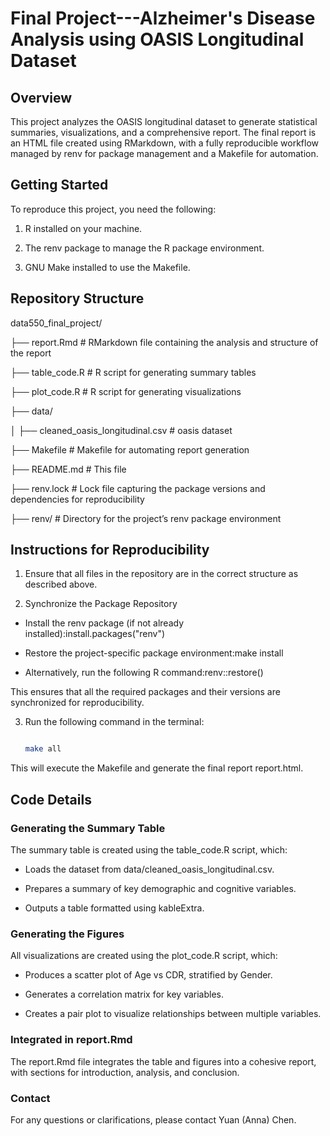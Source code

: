 # Final Project---Alzheimer's Disease Analysis using OASIS Longitudinal Dataset

## Overview
This project analyzes the OASIS longitudinal dataset to generate statistical summaries, visualizations, and a comprehensive report. The final report is an HTML file created using RMarkdown, with a fully reproducible workflow managed by renv for package management and a Makefile for automation.

## Getting Started
To reproduce this project, you need the following:

1. R installed on your machine.

2. The renv package to manage the R package environment.

3. GNU Make installed to use the Makefile.


## Repository Structure
data550_final_project/

├── report.Rmd                # RMarkdown file containing the analysis and structure of the report

├── table_code.R              # R script for generating summary tables

├── plot_code.R               # R script for generating visualizations

├── data/

│   ├── cleaned_oasis_longitudinal.csv # oasis dataset

├── Makefile                  # Makefile for automating report generation

├── README.md                 # This file

├── renv.lock                 # Lock file capturing the package versions and dependencies for reproducibility

├── renv/                     # Directory for the project’s renv package environment


## Instructions for Reproducibility
1. Ensure that all files in the repository are in the correct structure as described above.

2. Synchronize the Package Repository

- Install the renv package (if not already installed):install.packages("renv")

- Restore the project-specific package environment:make install

- Alternatively, run the following R command:renv::restore()

This ensures that all the required packages and their versions are synchronized for reproducibility.

3. Run the following command in the terminal:

   ```bash
   
   make all

This will execute the Makefile and generate the final report report.html.


## Code Details

### Generating the Summary Table

The summary table is created using the table_code.R script, which:

- Loads the dataset from data/cleaned_oasis_longitudinal.csv.

- Prepares a summary of key demographic and cognitive variables.

- Outputs a table formatted using kableExtra.

### Generating the Figures

All visualizations are created using the plot_code.R script, which:

- Produces a scatter plot of Age vs CDR, stratified by Gender.

- Generates a correlation matrix for key variables.

- Creates a pair plot to visualize relationships between multiple variables.



### Integrated in report.Rmd

The report.Rmd file integrates the table and figures into a cohesive report, with sections for introduction, analysis, and conclusion.



### Contact

For any questions or clarifications, please contact Yuan (Anna) Chen.